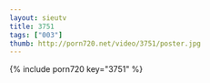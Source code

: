 ```yaml
--- 
layout: sieutv
title: 3751
tags: ["003"]
thumb: http://porn720.net/video/3751/poster.jpg
---
```

{% include porn720 key="3751" %} 
